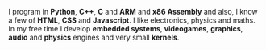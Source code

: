 I program in **Python**, **C++**, **C** and **ARM** and **x86 Assembly** and also, I know a few of **HTML**, **CSS** and **Javascript**. I like electronics, physics and maths. In my free time I develop **embedded systems**, **videogames**, **graphics**, **audio** and **physics** engines and very small **kernels**.
